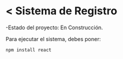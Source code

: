 <h1>< Sistema de Registro</h1>

-Estado del proyecto: En Construcción.

Para ejecutar el sistema, debes poner:

```npm install react```
